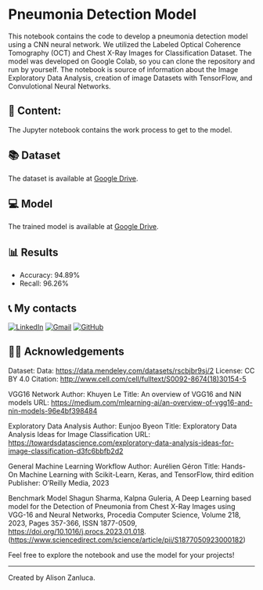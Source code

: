 # Pneumonia Detection Model

This notebook contains the code to develop a pneumonia detection model using a CNN neural network. We utilized the Labeled Optical Coherence Tomography (OCT) and Chest X-Ray Images for Classification Dataset. The model was developed on Google Colab, so you can clone the repository and run by yourself. The notebook is source of information about the Image Exploratory Data Analysis, creation of image Datasets with TensorFlow, and Convulotional Neural Networks.

## 📁 Content:
The Jupyter notebook contains the work process to get to the model.

## 📚 Dataset
The dataset is available at [Google Drive](https://drive.google.com/file/d/1AZ20N98MtuNo3c51-8M5HIy7AlAvmIv3/view?usp=drive_link).

## 💻 Model
The trained model is available at [Google Drive](https://drive.google.com/drive/folders/1UlT8fqTLMbgo6h9crFjjZNMuXegZOLym?usp=drive_link).

## 📊 Results
- Accuracy: 94.89%
- Recall: 96.26%

## 📞 My contacts
[![LinkedIn](https://img.shields.io/badge/LinkedIn-0077B5?style=for-the-badge&logo=linkedin&logoColor=white)](https://www.linkedin.com/in/alison-zanluca//)
[![Gmail](https://img.shields.io/badge/Gmail-333333?style=for-the-badge&logo=gmail&logoColor=red)](mailto:alison.zanluca@gmail.com)
[![GitHub](https://img.shields.io/badge/GitHub-100000?style=for-the-badge&logo=github&logoColor=white)](https://github.com/AlisonZa)

## 🙋‍♂️ Acknowledgements
Dataset:
Data: https://data.mendeley.com/datasets/rscbjbr9sj/2
License: CC BY 4.0
Citation: http://www.cell.com/cell/fulltext/S0092-8674(18)30154-5

VGG16 Network
Author: Khuyen Le
Title: An overview of VGG16 and NiN models
URL: https://medium.com/mlearning-ai/an-overview-of-vgg16-and-nin-models-96e4bf398484

Exploratory Data Analysis
Author: Eunjoo Byeon
Title: Exploratory Data Analysis Ideas for Image Classification
URL: https://towardsdatascience.com/exploratory-data-analysis-ideas-for-image-classification-d3fc6bbfb2d2

General Machine Learning Workflow
Author: Aurélien Géron
Title: Hands-On Machine Learning with Scikit-Learn, Keras, and TensorFlow, third edition
Publisher: O’Reilly Media, 2023

Benchmark Model
Shagun Sharma, Kalpna Guleria,
A Deep Learning based model for the Detection of Pneumonia from Chest X-Ray Images using VGG-16 and Neural Networks, Procedia Computer Science,
Volume 218, 2023,
Pages 357-366,
ISSN 1877-0509,
https://doi.org/10.1016/j.procs.2023.01.018. (https://www.sciencedirect.com/science/article/pii/S1877050923000182)

Feel free to explore the notebook and use the model for your projects! 

---

Created by Alison Zanluca.
